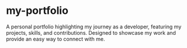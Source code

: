 # my-portfolio
A personal portfolio highlighting my journey as a developer, featuring my projects, skills, and contributions. Designed to showcase my work and provide an easy way to connect with me.
